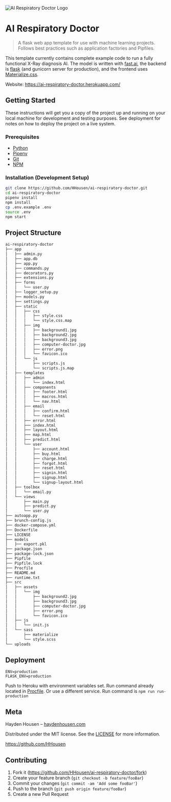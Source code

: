 ![AI Respiratory Doctor Logo](app/static/img/logo_256.png)
# AI Respiratory Doctor
> A flask web app template for use with machine learning projects. Follows best practices such as application factories and Pipfiles.

This template currently contains complete example code to run a fully functional X-Ray diagnosis AI. The model is written with [fast.ai](https://docs.fast.ai/), the backend is [flask](http://flask.pocoo.org/) (and gunicorn server for production), and the frontend uses [Materialize.css](https://materializecss.com/).

Website: <https://ai-respiratory-doctor.herokuapp.com/>

## Getting Started
These instructions will get you a copy of the project up and running on your local machine for development and testing purposes. See deployment for notes on how to deploy the project on a live system.

### Prerequisites
* [Python](https://www.python.org/)
* [Pipenv](https://docs.pipenv.org/en/latest/install/#installing-pipenv)
* [Git](https://git-scm.com/)
* [NPM](https://docs.npmjs.com/downloading-and-installing-node-js-and-npm)

### Installation (Development Setup)

```bash
git clone https://github.com/HHousen/ai-respiratory-doctor.git
cd ai-respiratory-doctor
pipenv install
npm install
cp .env.example .env
source .env
npm start
```

## Project Structure
```bash
ai-respiratory-doctor
├── app
│   ├── admin.py
│   ├── app.db
│   ├── app.py
│   ├── commands.py
│   ├── decorators.py
│   ├── extensions.py
│   ├── forms
│   │   └── user.py
│   ├── logger_setup.py
│   ├── models.py
│   ├── settings.py
│   ├── static
│   │   ├── css
│   │   │   ├── style.css
│   │   │   └── style.css.map
│   │   ├── img
│   │   │   ├── background1.jpg
│   │   │   ├── background2.jpg
│   │   │   ├── background3.jpg
│   │   │   ├── computer-doctor.jpg
│   │   │   ├── error.png
│   │   │   └── favicon.ico
│   │   └── js
│   │       ├── scripts.js
│   │       └── scripts.js.map
│   ├── templates
│   │   ├── admin
│   │   │   └── index.html
│   │   ├── components
│   │   │   ├── footer.html
│   │   │   ├── macros.html
│   │   │   └── nav.html
│   │   ├── email
│   │   │   ├── confirm.html
│   │   │   └── reset.html
│   │   ├── error.html
│   │   ├── index.html
│   │   ├── layout.html
│   │   ├── map.html
│   │   ├── predict.html
│   │   └── user
│   │       ├── account.html
│   │       ├── buy.html
│   │       ├── charge.html
│   │       ├── forgot.html
│   │       ├── reset.html
│   │       ├── signin.html
│   │       ├── signup.html
│   │       └── signup-layout.html
│   ├── toolbox
│   │   └── email.py
│   └── views
│       ├── main.py
│       ├── predict.py
│       └── user.py
├── autoapp.py
├── brunch-config.js
├── docker-compose.yml
├── Dockerfile
├── LICENSE
├── models
│   ├── export.pkl
├── package.json
├── package-lock.json
├── Pipfile
├── Pipfile.lock
├── Procfile
├── README.md
├── runtime.txt
├── src
│   ├── assets
│   │   └── img
│   │       ├── background2.jpg
│   │       ├── background3.jpg
│   │       ├── computer-doctor.jpg
│   │       ├── error.png
│   │       └── favicon.ico
│   ├── js
│   │   └── init.js
│   └── sass
│       ├── materialize
│       └── style.scss
└── uploads
```

## Deployment
```
ENV=production
FLASK_ENV=production
```
Push to Heroku with environment variables set. Run command already located in [Procfile](Procfile).
Or use a different service. Run command is ``npm run run-production``

## Meta

Hayden Housen – [haydenhousen.com](https://haydenhousen.com)

Distributed under the MIT license. See the [LICENSE](LICENSE) for more information.

<https://github.com/HHousen>

## Contributing

1. Fork it (<https://github.com/HHousen/ai-respiratory-doctor/fork>)
2. Create your feature branch (`git checkout -b feature/fooBar`)
3. Commit your changes (`git commit -am 'Add some fooBar'`)
4. Push to the branch (`git push origin feature/fooBar`)
5. Create a new Pull Request
